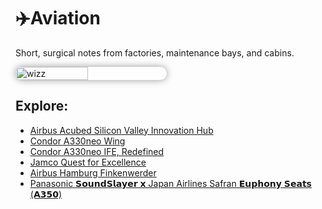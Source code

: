# ✈️Aviation
Short, surgical notes from factories, maintenance bays, and cabins.
<div style="display:flex;flex-wrap:wrap;gap:10px">
  <img src="/alvin-site/JPG_VID/PXL_20230430_165107509.jpg" alt="wizz" width="48%" style="border-radius:12px; box-shadow:0 0 12px rgba(0,0,0,0.4);">
</div>

## Explore:
- [Airbus Acubed Silicon Valley Innovation Hub](acubed.md)
- [Condor A330neo Wing](a330neofra.md)
- [Condor A330neo IFE, Redefined](condorife.md)
- [Jamco Quest for Excellence](jamco.md)
- [Airbus Hamburg Finkenwerder](airbushamburg.md)
- [Panasonic 𝗦𝗼𝘂𝗻𝗱𝗦𝗹𝗮𝘆𝗲𝗿 𝘅 Japan Airlines Safran 𝗘𝘂𝗽𝗵𝗼𝗻𝘆 𝗦𝗲𝗮𝘁𝘀 (𝗔𝟯𝟱𝟬)](sslayer.md)
